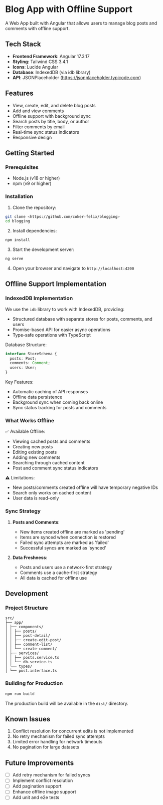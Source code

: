 # Blog App with Offline Support

A Web App built with Angular that allows users to manage blog posts and comments with offline support.

## Tech Stack

- **Frontend Framework**: Angular 17.3.17
- **Styling**: Tailwind CSS 3.4.1
- **Icons**: Lucide Angular
- **Database**: IndexedDB (via idb library)
- **API**: JSONPlaceholder (https://jsonplaceholder.typicode.com)

## Features

- View, create, edit, and delete blog posts
- Add and view comments
- Offline support with background sync
- Search posts by title, body, or author
- Filter comments by email
- Real-time sync status indicators
- Responsive design

## Getting Started

### Prerequisites

- Node.js (v18 or higher)
- npm (v9 or higher)

### Installation

1. Clone the repository:
```bash
git clone <https://github.com/coker-felix/blogging>
cd blogging
```

2. Install dependencies:
```bash
npm install
```

3. Start the development server:
```bash
ng serve
```

4. Open your browser and navigate to `http://localhost:4200`

## Offline Support Implementation

### IndexedDB Implementation

We use the `idb` library to work with IndexedDB, providing:
- Structured database with separate stores for posts, comments, and users
- Promise-based API for easier async operations
- Type-safe operations with TypeScript

Database Structure:
```typescript
interface StoreSchema {
  posts: Post;
  comments: Comment;
  users: User;
}
```

Key Features:
- Automatic caching of API responses
- Offline data persistence
- Background sync when coming back online
- Sync status tracking for posts and comments

### What Works Offline

✅ Available Offline:
- Viewing cached posts and comments
- Creating new posts
- Editing existing posts
- Adding new comments
- Searching through cached content
- Post and comment sync status indicators

⚠️ Limitations:
- New posts/comments created offline will have temporary negative IDs
- Search only works on cached content
- User data is read-only

### Sync Strategy

1. **Posts and Comments**:
   - New items created offline are marked as 'pending'
   - Items are synced when connection is restored
   - Failed sync attempts are marked as 'failed'
   - Successful syncs are marked as 'synced'

2. **Data Freshness**:
   - Posts and users use a network-first strategy
   - Comments use a cache-first strategy
   - All data is cached for offline use

## Development

### Project Structure
```
src/
├── app/
│ ├── components/
│ │ ├── posts/
│ │ ├── post-detail/
│ │ ├── create-edit-post/
│ │ ├── comment-list/
│ │ └── create-comment/
│ ├── services/
│ │ ├── posts.service.ts
│ │ └── db.service.ts
│ └── types/
│ └── post.interface.ts
```

### Building for Production

```bash
npm run build
```

The production build will be available in the `dist/` directory.

## Known Issues

1. Conflict resolution for concurrent edits is not implemented
2. No retry mechanism for failed sync attempts
3. Limited error handling for network timeouts
4. No pagination for large datasets

## Future Improvements

- [ ] Add retry mechanism for failed syncs
- [ ] Implement conflict resolution
- [ ] Add pagination support
- [ ] Enhance offline image support
- [ ] Add unit and e2e tests